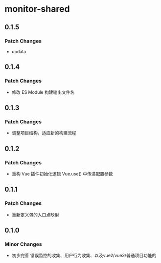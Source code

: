 # monitor-shared

## 0.1.5

### Patch Changes

- updata

## 0.1.4

### Patch Changes

- 修改 ES Module 构建输出文件名

## 0.1.3

### Patch Changes

- 调整项目结构，适应新的构建流程

## 0.1.2

### Patch Changes

- 重构 Vue 插件初始化逻辑 Vue.use() 中传递配置参数

## 0.1.1

### Patch Changes

- 重新定义包的入口点映射

## 0.1.0

### Minor Changes

- 初步完善 错误监控的收集、用户行为收集、以及vue2/vue3/普通项目功能的
